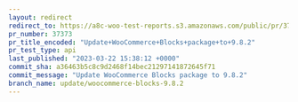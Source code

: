```yaml
---
layout: redirect
redirect_to: https://a8c-woo-test-reports.s3.amazonaws.com/public/pr/37373/api/index.html
pr_number: 37373
pr_title_encoded: "Update+WooCommerce+Blocks+package+to+9.8.2"
pr_test_type: api
last_published: "2023-03-22 15:38:12 +0000"
commit_sha: a36463b5c8c9d2468f14bec21297141872645f71
commit_message: "Update WooCommerce Blocks package to 9.8.2"
branch_name: update/woocommerce-blocks-9.8.2
---
```

